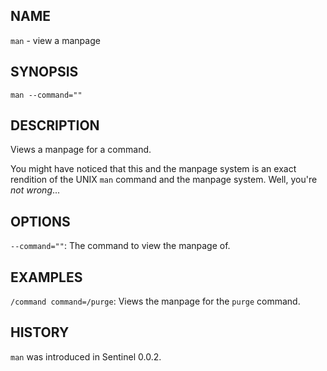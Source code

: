 ## NAME

`man` - view a manpage

## SYNOPSIS

`man --command=""`

## DESCRIPTION

Views a manpage for a command.

You might have noticed that this and the manpage system is an exact rendition of
the UNIX `man` command and the manpage system. Well, you're _not wrong_...

## OPTIONS

`--command=""`: The command to view the manpage of.

## EXAMPLES

`/command command=/purge`: Views the manpage for the `purge` command.

## HISTORY

`man` was introduced in Sentinel 0.0.2.
